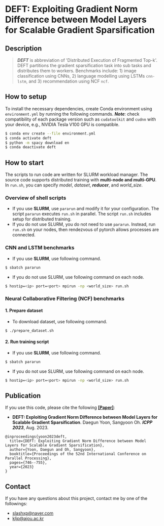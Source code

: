 # DEFT: Exploiting Gradient Norm Difference between Model Layers for Scalable Gradient Sparsification

## Description
> ***DEFT*** is abbreviation of 'Distributed Execution of Fragmented Top-k'. DEFT partitions the gradient sparsification task into sub tasks and distributes them to workers. Benchmarks include: 1) image classification using CNNs, 2) language modelling using LSTMs `cnn-lstm`, and 3) recommendation using NCF `ncf`.

## How to setup

To install the necessary dependencies, create Conda environment using `environment.yml` by running the following commands. ***Note***: check compatibility of each package version such as `cudatoolkit` and `cudnn` with your device, e.g., NVIDIA Tesla V100 GPU is compatible.

```bash
$ conda env create --file environment.yml
$ conda activate deft
$ python -m spacy download en
$ conda deactivate deft
```

## How to start

The scripts to run code are written for SLURM workload manager. The source code supports distributed training with **multi-node and multi-GPU**. In `run.sh`, you can specify *model*, *dataset*, ***reducer***, and *world_size*.

### Overview of shell scripts

 - If you use **SLURM**, use `pararun` and modify it for your configuration. The script `pararun` executes `run.sh` in parallel. The script `run.sh` includes setup for distributed training.
 - If you do not use SLURM, you do not need to use `pararun`. Instead, run `run.sh` on your nodes, then rendezvous of pytorch allows processes are connected.

### CNN and LSTM benchmarks

 - If you use **SLURM**, use following command.
```bash
$ sbatch pararun
```
 - If you do not use SLURM, use following command on each node.
```bash
$ hostip=<ip> port=<port> mpirun -np <world_size> run.sh
```

### Neural Collaborative Filtering (NCF) benchmarks

#### 1. Prepare dataset

 - To download dataset, use following command.
```bash
$ ./prepare_dataset.sh
```

#### 2. Run training script

 - If you use **SLURM**, use following command.
```bash
$ sbatch pararun
```
 - If you do not use SLURM, use following command on each node.
```bash
$ hostip=<ip> port=<port> mpirun -np <world_size> run.sh
```

## Publication

If you use this code, please cite the following [**\[Paper\]**](https://dl.acm.org/doi/abs/10.1145/3605573.3605609):
- **DEFT: Exploiting Gradient Norm Difference between Model Layers for Scalable Gradient Sparsification**. Daegun Yoon, Sangyoon Oh. ***ICPP 2023***, Aug. 2023.

```
@inproceedings{yoon2023deft,
  title={DEFT: Exploiting Gradient Norm Difference between Model Layers for Scalable Gradient Sparsification},
  author={Yoon, Daegun and Oh, Sangyoon},
  booktitle={Proceedings of the 52nd International Conference on Parallel Processing},
  pages={746--755},
  year={2023}
}
```

## Contact

If you have any questions about this project, contact me by one of the followings:
- slashxp@naver.com
- kljp@ajou.ac.kr

